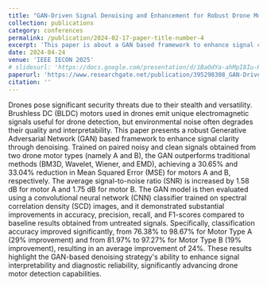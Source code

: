 ```yaml
---
title: "GAN-Driven Signal Denoising and Enhancement for Robust Drone Motor Detection"
collection: publications
category: conferences
permalink: /publication/2024-02-17-paper-title-number-4
excerpt: 'This paper is about a GAN based framework to enhance signal clarity through denoising.'
date: 2024-04-24
venue: 'IEEE IECON 2025'
# slidesurl: 'https://docs.google.com/presentation/d/1BaOdYa-ahMpI8Iu-KiyQTarcxciEbmkU/edit?usp=drive_link&ouid=118393945755563807099&rtpof=true&sd=true'
paperurl: 'https://www.researchgate.net/publication/395298308_GAN-Driven_Signal_Denoising_and_Enhancement_for_Robust_Drone_Motor_Detection'
citation: ''
---
```


Drones pose significant security threats due to their stealth and versatility. Brushless DC (BLDC) motors used in drones emit unique electromagnetic signals useful for drone detection, but environmental noise often degrades their quality and interpretability. This paper presents a robust Generative Adversarial Network (GAN) based framework to enhance signal clarity through denoising. Trained on paired noisy and clean signals obtained from two drone motor types (namely A and B), the GAN outperforms traditional methods (BM3D, Wavelet, Wiener, and EMD), achieving a 30.65% and 33.04% reduction in Mean Squared Error (MSE) for motors A and B, respectively. The average signal-to-noise ratio (SNR) is increased by 1.58 dB for motor A and 1.75 dB for motor B. The GAN model is then evaluated using a convolutional neural network (CNN) classifier trained on spectral correlation density (SCD) images, and it demonstrated substantial improvements in accuracy, precision, recall, and F1-scores compared to baseline results obtained from untreated signals. Specifically, classification accuracy improved significantly, from 76.38% to 98.67% for Motor Type A (29% improvement) and from 81.97% to 97.27% for Motor Type B (19% improvement), resulting in an average improvement of 24%. These results highlight the GAN-based denoising strategy's ability to enhance signal interpretability and diagnostic reliability, significantly advancing drone motor detection capabilities.